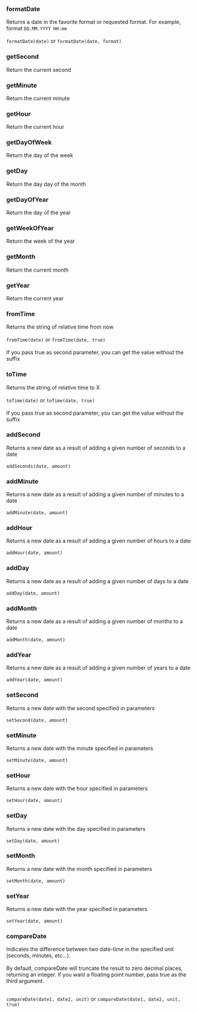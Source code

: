 ### formatDate

Returns a date in the favorite format or requested format. For example, format `DD.MM.YYYY HH:mm`<br/><br/>
`formatDate(date)` or `formatDate(date, format)`

### getSecond

Return the current second

### getMinute

Return the current minute

### getHour

Return the current hour

### getDayOfWeek

Return the day of the week

### getDay

Return the day day of the month

### getDayOfYear

Return the day of the year

### getWeekOfYear

Return the week of the year

### getMonth

Return the current month

### getYear

Return the current year

### fromTime

Returns the string of relative time from now <br/><br/>
`fromTime(date)` or `fromTime(date, true)` <br/><br/>
If you pass true as second parameter, you can get the value without the suffix

### toTime

Returns the string of relative time to X <br/><br/>
`toTime(date)` or `toTime(date, true)` <br/><br/>
If you pass true as second parameter, you can get the value without the suffix

### addSecond

Returns a new date as a result of adding a given number of seconds to a date <br/><br/>
`addSeconds(date, amount)`

### addMinute

Returns a new date as a result of adding a given number of minutes to a date <br/><br/>
`addMinute(date, amount)`

### addHour

Returns a new date as a result of adding a given number of hours to a date <br/><br/>
`addHour(date, amount)`

### addDay

Returns a new date as a result of adding a given number of days to a date <br/><br/>
`addDay(date, amount)`

### addMonth

Returns a new date as a result of adding a given number of months to a date <br/><br/>
`addMonth(date, amount)`

### addYear

Returns a new date as a result of adding a given number of years to a date <br/><br/>
`addYear(date, amount)`

### setSecond

Returns a new date with the second specified in parameters <br/><br/>
`setSecond(date, amount)`

### setMinute

Returns a new date with the minute specified in parameters <br/><br/>
`setMinute(date, amount)`

### setHour

Returns a new date with the hour specified in parameters <br/><br/>
`setHour(date, amount)`

### setDay

Returns a new date with the day specified in parameters <br/><br/>
`setDay(date, amount)`

### setMonth

Returns a new date with the month specified in parameters <br/><br/>
`setMonth(date, amount)`

### setYear

Returns a new date with the year specified in parameters <br/><br/>
`setYear(date, amount)`

### compareDate

Indicates the difference between two date-time in the specified unit (seconds, minutes, etc...). <br/><br/>
By default, compareDate will truncate the result to zero decimal places, returning an integer. If you want a floating point number, pass true as the third argument. <br/><br/>

`compareDate(date1, date2, unit)` or `compareDate(date1, date2, unit, true)`
